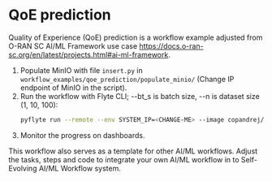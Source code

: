 # QoE prediction

Quality of Experience (QoE) prediction is a workflow example adjusted from O-RAN SC AI/ML Framework use case https://docs.o-ran-sc.org/en/latest/projects.html#ai-ml-framework.

1. Populate MinIO with file `insert.py` in `workflow_examples/qoe_prediction/populate_minio/` (Change IP endpoint of MinIO in the script).
2. Run the workflow with Flyte CLI; --bt_s is batch size, --n is dataset size (1, 10, 100):
    ```bash
    pyflyte run --remote --env SYSTEM_IP=<CHANGE-ME> --image copandrej/flyte_workflow:1 wf.py qoe_train --bt_s 10 --n 1
    ```
3. Monitor the progress on dashboards.


This workflow also serves as a template for other AI/ML workflows. Adjust the tasks, steps and code to integrate your own AI/ML workflow in to Self-Evolving AI/ML Workflow system.
